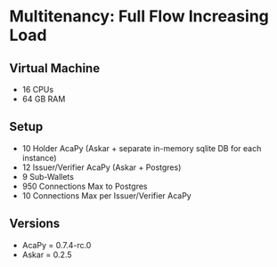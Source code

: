 # Multitenancy: Full Flow Increasing Load

## Virtual Machine
- 16 CPUs
- 64 GB RAM

## Setup
- 10 Holder AcaPy (Askar + separate in-memory sqlite DB for each instance)
- 12 Issuer/Verifier AcaPy (Askar + Postgres)
- 9 Sub-Wallets
- 950 Connections Max to Postgres
- 10 Connections Max per Issuer/Verifier AcaPy

## Versions
- AcaPy = 0.7.4-rc.0
- Askar = 0.2.5